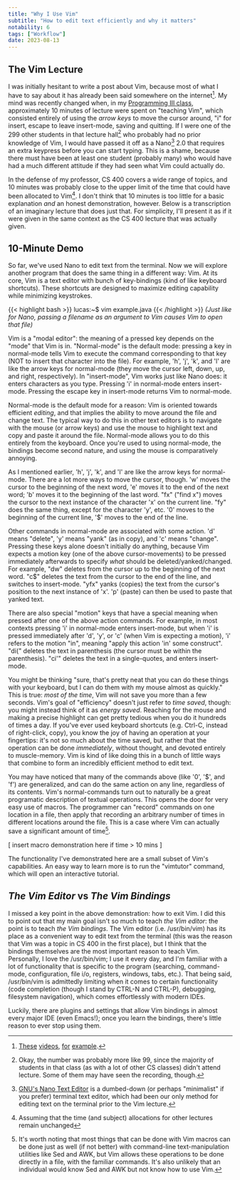 ```yaml
---
title: "Why I Use Vim"
subtitle: "How to edit text efficiently and why it matters"
notability: 6
tags: ["Workflow"]
date: 2023-08-13
---
```


## The Vim Lecture

I was initially hesitant to write a post about Vim, because most of what I have to say about it has already been said somewhere on the internet[^vim-videos].
My mind was recently changed when, in my [Programming III class](/blog/uw-madison-computer-science/#400), approximately 10 minutes of lecture were spent on "teaching Vim", which consisted entirely of using the *arrow keys* to move the cursor around, "i" for insert, escape to leave insert-mode, saving and quitting.
If I were one of the 299 other students in that lecture hall[^lec] who probably had no prior knowledge of Vim, I would have passed it off as a Nano[^nano] 2.0 that requires an extra keypress before you can start typing.
This is a shame, because there must have been at least one student (probably many) who would have had a much different attitude if they had seen what Vim could actually do.

[^vim-videos]: [These](https://www.youtube.com/watch?v=NzD2UdQl5Gc) [videos](https://www.youtube.com/watch?v=3yN6Q8I5KJA), [for](https://www.youtube.com/watch?v=X6AR2RMB5tE) [example](https://www.youtube.com/watch?v=IiwGbcd8S7I).

[^lec]: Okay, the number was probably more like 99, since the majority of students in that class (as with a lot of other CS classes) didn't attend lecture. Some of them may have seen the recording, though.

[^nano]: [GNU's Nano Text Editor](https://en.wikipedia.org/wiki/GNU_nano) is a dumbed-down (or perhaps "minimalist" if you prefer) terminal text editor, which had been our only method for editing text on the terminal prior to the Vim lecture.

In the defense of my professor, CS 400 covers a wide range of topics, and 10 minutes was probably close to the upper limit of the time that could have been allocated to Vim[^asm].
I don't think that 10 minutes is too little for a basic explanation *and* an honest demonstration, however.
Below is a transcription of an imaginary lecture that does just that.
For simplicity, I'll present it as if it were given in the same context as the CS 400 lecture that was actually given.

[^asm]: Assuming that the time (and subject) allocations for other lectures remain unchanged

## 10-Minute Demo

So far, we've used Nano to edit text from the terminal.
Now we will explore another program that does the same thing in a different way: Vim.
At its core, Vim is a text editor with bunch of key-bindings (kind of like keyboard shortcuts).
These shortcuts are designed to maximize editing capability while minimizing keystrokes.

{{< highlight bash >}}
lucas:~$ vim example.java
{{< /highlight >}}
*(Just like for Nano, passing a filename as an argument to Vim causes Vim to open that file)*

Vim is a "modal editor": the meaning of a pressed key depends on the "mode" that Vim is in.
"Normal-mode" is the default mode: pressing a key in normal-mode tells Vim to execute the command corresponding to that key (NOT to insert that character into the file).
For example, 'h', 'j', 'k', and 'l' are like the arrow keys for normal-mode (they move the cursor left, down, up, and right, respectively).
In "insert-mode", Vim works just like Nano does: it enters characters as you type.
Pressing 'i' in normal-mode enters insert-mode. Pressing the escape key in insert-mode returns Vim to normal-mode.

Normal-mode is the default mode for a reason: Vim is oriented towards efficient *editing*, and that implies the ability to move around the file and change text.
The typical way to do this in other text editors is to navigate with the mouse (or arrow keys) and use the mouse to highlight text and copy and paste it around the file.
Normal-mode allows you to do this entirely from the keyboard.
Once you're used to using normal-mode, the bindings become second nature, and using the mouse is comparatively annoying.

As I mentioned earlier, 'h', 'j', 'k', and 'l' are like the arrow keys for normal-mode.
There are a lot more ways to move the cursor, though.
'w' moves the cursor to the beginning of the next word, 'e' moves it to the end of the next word; 'b' moves it to the beginning of the last word.
"fx" ("find x") moves the cursor to the next instance of the character 'x' on the current line.
"fy" does the same thing, except for the character 'y', etc.
'0' moves to the beginning of the current line, '$' moves to the end of the line.

Other commands in normal-mode are associated with some action.
'd' means "delete", 'y' means "yank" (as in copy), and 'c' means "change".
Pressing these keys alone doesn't initially do anything, because Vim expects a motion key (one of the above cursor-movements) to be pressed immediately afterwards to specify *what* should be deleted/yanked/changed.
For example, "dw" deletes from the cursor up to the beginning of the next word. "c$" deletes the text from the cursor to the end of the line, and switches to insert-mode.
"yfx" yanks (copies) the text from the cursor's position to the next instance of 'x'.
'p' (paste) can then be used to paste that yanked text.

There are also special "motion" keys that have a special meaning when pressed after one of the above action commands.
For example, in most contexts pressing 'i' in normal-mode enters insert-mode, but when 'i' is pressed immediately after 'd', 'y', or 'c' (when Vim is expecting a motion), 'i' refers to the motion "in", meaning "apply this action 'in' some construct".
"di(" deletes the text in parenthesis (the cursor must be within the parenthesis).
"ci'" deletes the text in a single-quotes, and enters insert-mode.

You might be thinking "sure, that's pretty neat that you can do these things with your keyboard, but I can do them with my mouse almost as quickly."
This is true: *most of the time*, Vim will not save you more than a few seconds.
Vim's goal of "efficiency" doesn't just refer to *time saved*, though: you might instead think of it as *energy saved*.
Reaching for the mouse and making a precise highlight can get pretty tedious when you do it hundreds of times a day.
If you've ever used keyboard shortcuts (e.g. Ctrl-C, instead of right-click, copy), you know the joy of having an operation at your fingertips: it's not so much about the time saved, but rather that the operation can be done *immediately*, without thought, and devoted entirely to muscle-memory.
Vim is kind of like doing this in a bunch of little ways that combine to form an incredibly efficient method to edit text.

You may have noticed that many of the commands above (like '0', '$', and 'f') are generalized, and can do the same action on any line, regardless of its contents.
Vim's normal-commands turn out to naturally be a great programatic description of textual operations.
This opens the door for very easy use of macros.
The programmer can "record" commands on one location in a file, then apply that recording an arbitrary number of times in different locations around the file.
This is a case where Vim can actually save a significant amount of time[^sed].

[^sed]: It's worth noting that most things that can be done with Vim macros can be done just as well (if not better) with command-line text-manipulation utilities like Sed and AWK, but Vim allows these operations to be done directly in a file, with the familiar commands. It's also unlikely that an individual would know Sed and AWK but not know how to use Vim.

[ insert macro demonstration here if time > 10 mins ]

The functionality I've demonstrated here are a small subset of Vim's capabilities.
An easy way to learn more is to run the "vimtutor" command, which will open an interactive tutorial.

## *The Vim Editor* vs *The Vim Bindings*

I missed a key point in the above demonstration: how to exit Vim.
I did this to point out that my main goal isn't so much to teach *the Vim editor*: the point is to teach *the Vim bindings*.
The Vim editor (i.e. /usr/bin/vim) has its place as a convenient way to edit text from the terminal (this was the reason that Vim was a topic in CS 400 in the first place), but I think that the bindings themselves are the most important reason to teach Vim.
Personally, I love the /usr/bin/vim; I use it every day, and I'm familiar with a lot of functionality that is specific to the program (searching, command-mode, configuration, file i/o, registers, windows, tabs, etc.).
That being said, /usr/bin/vim is admittedly limiting when it comes to certain functionality (code completion (though I stand by CTRL-N and CTRL-P), debugging, filesystem navigation), which comes effortlessly with modern IDEs.

Luckily, there are plugins and settings that allow Vim bindings in almost every major IDE (even Emacs!); once you learn the bindings, there's little reason to ever stop using them.
